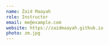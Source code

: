 ```yaml
---
name: Zaid Maayah
role: Instructor
email: me@example.com
website: https://zaidmaayah.github.io
photo: zm.jpg
---
```

